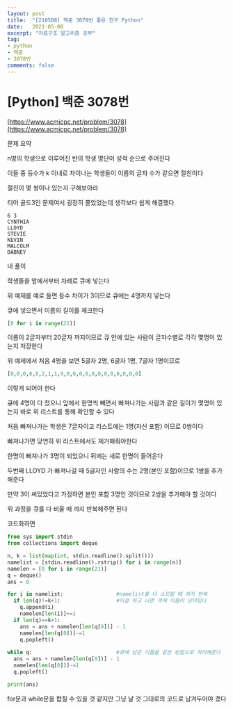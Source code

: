 ```yaml
---
layout: post
title:  "[210508] 백준 3078번 좋은 친구 Python"
date:   2021-05-08
excerpt: "자료구조 알고리즘 공부"
tag:
- python 
- 백준
- 3078번
comments: false
---
```


# [Python] 백준 3078번

[https://www.acmicpc.net/problem/3078](https://www.acmicpc.net/problem/3078)

문제 요약

n명의 학생으로 이루어진 반의 학생 명단이 성적 순으로 주어진다

이들 중 등수가 k 이내로 차이나는 학생들이 이름의 글자 수가 같으면 절친이다

절친이 몇 쌍이나 있는지 구해보아라

티어 골드3인 문제여서 굉장히 쫄았었는데 생각보다 쉽게 해결했다

```
6 3
CYNTHIA
LLOYD
STEVIE
KEVIN
MALCOLM
DABNEY
```

내 풀이

학생들을 앞에서부터 차례로 큐에 넣는다

위 예제를 예로 들면 등수 차이가 3이므로 큐에는 4명까지 넣는다

큐에 넣으면서 이름의 길이를 체크한다

```python
[0 for i in range(21)]
```

이름이 2글자부터 20글자 까지이므로 큐 안에 있는 사람이 글자수별로 각각 몇명이 있는지 저장한다

위 예제에서 처음 4명을 보면 5글자 2명, 6글자 1명, 7글자 1명이므로

```python
[0,0,0,0,0,2,1,1,0,0,0,0,0,0,0,0,0,0,0,0,0]
```

이렇게 되어야 한다

큐에 4명이 다 찼으니 앞에서 한명씩 빼면서 빠져나가는 사람과 같은 길이가 몇명이 있는지 바로 위 리스트를 통해 확인할 수 있다

처음 빠져나가는 학생은 7글자이고 리스트에는 1명(자신 포함) 이므로 0쌍이다

빠져나가면 당연히 위 리스트에서도 제거해줘야한다

한명이 빠져나가 3명이 되었으니 뒤에는 새로 한명이 들어온다

두번째 LLOYD 가 빠져나갈 때 5글자인 사람의 수는 2명(본인 포함)이므로 1쌍을 추가해준다

만약 3이 써있었다고 가정하면 본인 포함 3명인 것이므로 2쌍을 추가해야 할 것이다

위 과정을 큐를 다 비울 때 까지 반복해주면 된다

코드화하면

```python
from sys import stdin
from collections import deque

n, k = list(map(int, stdin.readline().split()))
namelist = [stdin.readline().rstrip() for i in range(n)]
namelen = [0 for i in range(21)]
q = deque()
ans = 0

for i in namelist:                 #namelist를 다 소모할 때 까지 반복
  if len(q)!=k+1:                  #이걸 하고 나면 큐에 이름이 남아있다
    q.append(i)
    namelen[len(i)]+=1
  if len(q)==k+1:
    ans = ans + namelen[len(q[0])] - 1
    namelen[len(q[0])]-=1
    q.popleft()
  
while q:                           #큐에 남은 이름을 같은 방법으로 처리해준다
  ans = ans + namelen[len(q[0])] - 1
  namelen[len(q[0])]-=1
  q.popleft()

print(ans)
```

for문과 while문을 합칠 수 있을 것 같지만 그냥 날 것 그대로의 코드로 남겨두어야 겠다